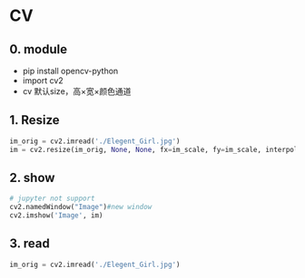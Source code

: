 # CV
## 0. module
* pip install opencv-python
* import cv2
* cv 默认size，高×宽×颜色通道

## 1. Resize
```py
im_orig = cv2.imread('./Elegent_Girl.jpg')
im = cv2.resize(im_orig, None, None, fx=im_scale, fy=im_scale, interpolation=cv2.INTER_LINEAR)
```

## 2. show
```py
# jupyter not support
cv2.namedWindow("Image")#new window
cv2.imshow('Image', im)
```

## 3. read
```py
im_orig = cv2.imread('./Elegent_Girl.jpg')
```